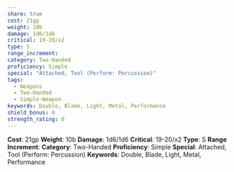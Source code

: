 ```yaml
---
share: true
cost: 21gp
weight: 10b
damage: 1d6/1d6
critical: 19-20/x2
type: S
range_increment: 
category: Two-Handed
proficiency: Simple
special: "Attached, Tool (Perform: Percussion)"
tags:
  - Weapons
  - Two-Handed
  - Simple-Weapon
keywords: Double, Blade, Light, Metal, Performance
shield_bonus: 0
strength_rating: 0
---
```

**Cost**: 21gp **Weight**: 10b
**Damage**: 1d6/1d6 **Critical**: 19-20/x2 **Type**: S
**Range Increment**: 
**Category**: Two-Handed **Proficiency**: Simple
**Special**: Attached, Tool (Perform: Percussion)
**Keywords**: Double, Blade, Light, Metal, Performance
